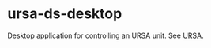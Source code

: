 # ursa-ds-desktop

Desktop application for controlling an URSA unit. See [URSA](https://github.com/SouthEugeneRoboticsTeam/ursa).
